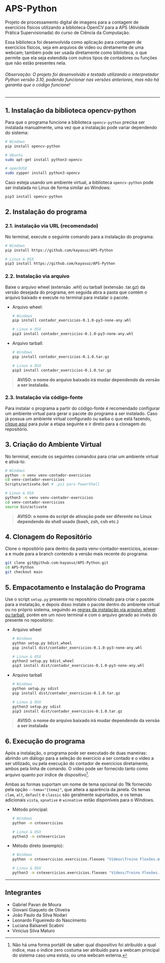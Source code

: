 # APS-Python
Projeto de processamento digital de imagens para a contagem de exercícios físicos utilizando a biblioteca OpenCV para a APS (Atividade Prática Supervisionada) do curso de Ciência da Computação.

Essa biblioteca foi desenvolvida como aplicação para contagem de exercícios físicos, seja em arquivos de vídeo ou diretamente de uma webcam; também pode ser usada diretamente como biblioteca, o que permite que ela seja estendida com outros tipos de contadores ou funções que não estão presentes nela.

###### Observação: O projeto foi desenvolvido e testado utilizando o interpretador Python versão 3.10, podendo funcionar nas versões anteriores, mas não há garantia que o código funcione!
___

## 1. Instalação da biblioteca opencv-python
Para que o programa funcione a biblioteca ```opencv-python``` precisa ser instalada manualmente, uma vez que a instalação pode variar dependendo do sistema:

```sh
# Windows
pip install opencv-python

# Ubuntu
sudo apt-get install python3-opencv

# openSUSE
sudo zypper install python3-opencv
```

Caso esteja usando um ambiente virtual, a biblioteca ```opencv-python``` pode ser instalada no Linux de forma similar ao Windows:

```sh
pip3 install opencv-python
```

## 2. Instalação do programa
### 2.1. instalação via URL (recomendado)
No terminal, execute o seguinte comando para a instalação do programa:
```sh
# Windows
pip install https://github.com/kayasuz/APS-Python

# Linux & OSX
pip3 install https://github.com/kayasuz/APS-Python
```

### 2.2. Instalação via arquivo
Baixe o arquivo wheel (extensão .whl) ou tarball (extensão .tar.gz) da versão desejada do programa, em seguida abra a pasta que contém o arquivo baixado e execute no terminal para instalar o pacote.

* Arquivo wheel:
  ```sh
  # Windows
  pip install contador_exercicios-0.1.0-py3-none-any.whl

  # Linux e OSX
  pip3 install contador_exercicios-0.1.0-py3-none-any.whl
  ```

* Arquivo tarball:
  ```sh
  # Windows
  pip install contador_exercicios-0.1.0.tar.gz

  # Linux e OSX
  pip3 install contador_exercicios-0.1.0.tar.gz
  ```

> **AVISO: o nome do arquivo baixado irá mudar dependendo da versão a ser instalada.**

### 2.3. Instalação via código-fonte
Para instalar o programa a partir do código-fonte é recomendado configurar um ambiente virtual para gerar o pacote do programa a ser instalado. Caso já possua um ambiente virtual configurado ou saiba o que está fazendo, [clique aqui](#4-clonagem-do-repositório) para pular a etapa seguinte e ir direto para a clonagem do repositório.

## 3. Criação do Ambiente Virtual
No terminal, execute os seguintes comandos para criar um ambiente virtual e ativá-lo:
```sh
# Windows
python -m venv venv-contador-exercicios
cd venv-contador-exercicios
Scripts/activate.bat # .ps1 para PowerShell

# Linux & OSX
python3 -m venv venv-contador-exercicios
cd venv-contador-exercicios
source bin/activate
```
> **AVISO: o nome do script de ativação pode ser diferente no Linux dependendo do shell usado (bash, zsh, csh etc.)**

## 4. Clonagem do Repositório
Clone o repositório para dentro da pasta venv-contador-exercicios, acesse-a e mude para a branch contendo a versão mais recente do programa:
```sh
git clone git@github.com:kayasuz/APS-Python.git
cd APS-Python
git checkout main
```

## 5. Empacotamento e Instalação do Programa

Use o script ```setup.py``` presente no repositório clonado para criar o pacote para a instalação, e depois disso instale o pacote dentro do ambiente virtual ou no próprio sistema, seguindo as [regras da instalação via arquivo wheel ou tarball](#22-instalação-via-arquivo), porém em um novo terminal e com o arquivo gerado ao invés do presente no repositório:

* Arquivo wheel
  ```sh
  # Windows
  python setup.py bdist_wheel
  pip install dist/contador_exercicios-0.1.0-py3-none-any.whl

  # Linux & OSX
  python3 setup.py bdist_wheel
  pip3 install dist/contador_exercicios-0.1.0-py3-none-any.whl
  ```

* Arquivo tarball
  ```sh
  # Windows
  python setup.py sdist
  pip install dist/contador_exercicios-0.1.0.tar.gz
  
  # Linux & OSX
  python3 setup.py sdist
  pip3 install dist/contador_exercicios-0.1.0.tar.gz
  ```

> **AVISO: o nome do arquivo baixado irá mudar dependendo da versão a ser instalada**

## 6. Execução do programa
Após a instalação, o programa pode ser executado de duas maneiras: abrindo um diálogo para a seleção do exercício a ser contado e o vídeo a ser utilizado, ou pela execução do contador de exercícios diretamente, ambos pela linha de comando. O vídeo pode ser fornecido tanto como arquivo quanto por índice de dispositivo[^1].

[^1]: Não há uma forma portátil de saber qual dispositivo foi atribuído a qual índice, mas o índice zero costuma ser atribuído para a webcam principal do sistema caso uma exista, ou uma webcam externa.

Ambas as formas suportam um nome de tema opcional do Ttk fornecido pela opção ```--tema="{tema}"```, que altera a aparência da janela. Os temas ```clam```, ```alt```, ```default``` e ```classic``` são geralmente suportados, e os temas adicionais ```vista```, ```xpnative``` e ```winnative``` estão disponíveis para o Windows.

* Método principal:
  ```sh
  # Windows
  python -m cntexercicios

  # Linux & OSX
  python3 -m cntexercicios
  ```

* Método direto (exemplo):
  ```sh
  # Windows
  python -m cntexercicios.exercicios.flexoes "Vídeos\Treino Flexões.mp4"

  # Linux & OSX
  python3 -m cntexercicios.exercicios.flexoes "Vídeos/Treino Flexões.mp4"
  ```

___

## Integrantes
- Gabriel Pavan de Moura
- Giovani Giaqueto de Oliveira
- João Paulo da Silva Nodari
- Leonardo Figueiredo do Nascimento
- Luciana Balsaneli Scabini
- Vinicius Silva Maturo
